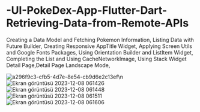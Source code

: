 # -UI-PokeDex-App-Flutter-Dart-Retrieving-Data-from-Remote-APIs
Creating a Data Model and Fetching Pokemon Information, Listing Data with Future Builder, Creating Responsive AppTitle Widget, Applying Screen Utils and Google Fonts Packages, Using Orientation Builder and ListItem Widget, Completing the List and Using CacheNetworkImage, Using Stack Widget Detail Page,Detail Page Landscape Mode,

![a296f9c3-cfb5-4d7e-8e54-cb9d6e2c13ef](https://github.com/Elcieren/-UI-PokeDex-App-Flutter-Dart-Retrieving-Data-from-Remote-APIs/assets/117864036/6695140c-56ed-44d2-86c9-66490079a429)\n ![Ekran görüntüsü 2023-12-08 061426](https://github.com/Elcieren/-UI-PokeDex-App-Flutter-Dart-Retrieving-Data-from-Remote-APIs/assets/117864036/bc8ce1c2-24b2-42db-8f4d-261e3cf17a0b)
![Ekran görüntüsü 2023-12-08 061448](https://github.com/Elcieren/-UI-PokeDex-App-Flutter-Dart-Retrieving-Data-from-Remote-APIs/assets/117864036/34ca7f54-e5d0-4a05-979d-c2d6be800299)
![Ekran görüntüsü 2023-12-08 061511](https://github.com/Elcieren/-UI-PokeDex-App-Flutter-Dart-Retrieving-Data-from-Remote-APIs/assets/117864036/73170e11-ae0c-477f-828f-faf7f45d899d)
![Ekran görüntüsü 2023-12-08 061606](https://github.com/Elcieren/-UI-PokeDex-App-Flutter-Dart-Retrieving-Data-from-Remote-APIs/assets/117864036/09330caf-1fe2-40bd-8c99-6e8feef42bf9)



